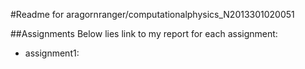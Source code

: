 #Readme for aragornranger/computationalphysics_N2013301020051

##Assignments
Below lies link to my report for each assignment:
* assignment1:
   
